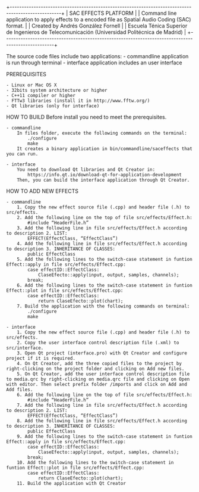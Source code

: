 +---------------------------------------------------------------------------------------------------+
| SAC EFFECTS PLATFORM                                                                              |
| Command line application to apply effects to a encoded file as Spatial Audio Coding (SAC) format. |
| Created by Andrés González Fornell                                                                |
| Escuela Ténica Superior de Ingenieros de Telecomunicación (Universidad Politécnica de Madrid)     |
+---------------------------------------------------------------------------------------------------+

The source code files include two applications:
	- commandline application is run through terminal
	- interface application includes an user interface

PREREQUISITES

	- Linux or Mac OS X
	- 32bits system architecture or higher
	- C++11 compiler or higher
    - FTTw3 libraries (install it in http://www.fftw.org/)
	- Qt libraries (only for interface)

HOW TO BUILD
Before install you need to meet the prerequisites.

	- commandline
		In files folder, execute the following commands on the terminal:
			./configure
			make
		It creates a binary application in bin/commandline/saceffects that you can run.

	- interface
		You need to download Qt libraries and Qt Creator in:
			https://info.qt.io/download-qt-for-application-development
		Then, you can build the interface application through Qt Creator.

HOW TO ADD NEW EFFECTS

	- commandline
		1. Copy the new effect source file (.cpp) and header file (.h) to src/effects.
		2. Add the following line on the top of file src/effects/Effect.h:
			#include “HeaderFile.h”
		3. Add the following line in file src/effects/Effect.h according to description 2. LIST:
			EFFECT(EffectClass, “EffectClass”)
		4. Add the following line in file src/effects/Effect.h according to description 3. INHERITANCE OF CLASSES:
			public EffectClass
		5. Add the following lines to the switch-case statement in funtion Effect::apply in file src/effects/Effect.cpp:
			case effectID::EffectClass:
				ClaseEfecto::apply(input, output, samples, channels);
			break;
		6. Add the following lines to the switch-case statement in funtion Effect::plot in file src/effects/Effect.cpp:
			case effectID::EffectClass:
				return ClaseEfecto::plot(chart);
		7. Build the application with the following commands on terminal:
			./configure
			make

	- interface
		1. Copy the new effect source file (.cpp) and header file (.h) to src/effects.
		2. Copy the user interface control description file (.xml) to src/interface.
		3. Open Qt project (interface.pro) with Qt Creator and configure project if it is required.
		4. On Qt Creator, add the three copied files to the project by right-clicking on the project folder and clicking on Add new files.
		5. On Qt Creator, add the user interface control description file to media.qrc by right-clicking on media.qrc file and clicking on Open with editor. Then select prefix folder /imports and click on Add and Add files.
		6. Add the following line on the top of file src/effects/Effect.h:
			#include “HeaderFile.h”
		7. Add the following line in file src/effects/Effect.h according to description 2. LIST:
			EFFECT(EffectClass, “EffectClass”)
		8. Add the following line in file src/effects/Effect.h according to description 3. INHERITANCE OF CLASSES:
			public EffectClass
		9. Add the following lines to the switch-case statement in funtion Effect::apply in file src/effects/Effect.cpp:
			case effectID::EffectClass:
				ClaseEfecto::apply(input, output, samples, channels);
			break;
		10. Add the following lines to the switch-case statement in funtion Effect::plot in file src/effects/Effect.cpp:
			case effectID::EffectClass:
				return ClaseEfecto::plot(chart);
		11. Build the application with Qt Creator
        
        